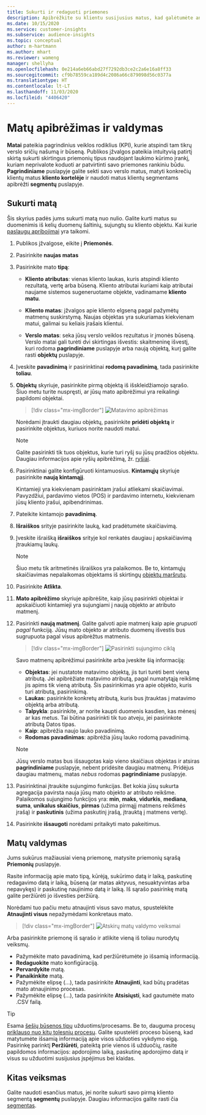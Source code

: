 ```yaml
---
title: Sukurti ir redaguoti priemones
description: Apibrėžkite su klientu susijusius matus, kad galėtumėte analizuoti ir pateikti tam tikrų verslo sričių rezultatus.
ms.date: 10/15/2020
ms.service: customer-insights
ms.subservice: audience-insights
ms.topic: conceptual
author: m-hartmann
ms.author: mhart
ms.reviewer: wameng
manager: shellyha
ms.openlocfilehash: 0e214a6eb66abd27f7292db3ce2c2a6e16a8ff33
ms.sourcegitcommit: cf9b78559ca189d4c2086a66c879098d56c0377a
ms.translationtype: HT
ms.contentlocale: lt-LT
ms.lasthandoff: 11/03/2020
ms.locfileid: "4406420"
---
```

# <a name="define-and-manage-measures"></a>Matų apibrėžimas ir valdymas

**Matai** pateikia pagrindinius veiklos rodiklius (KPI), kurie atspindi tam tikrų verslo sričių našumą ir būseną. Publikos įžvalgos pateikia intuityvią patirtį skirtą sukurti skirtingus priemonių tipus naudojant laukimo kūrimo įrankį, kuriam neprivalote koduoti ar patvirtinti savo priemones rankiniu būdu. **Pagrindiniame** puslapyje galite sekti savo verslo matus, matyti konkrečių klientų matus **kliento kortelėje** ir naudoti matus klientų segmentams apibrėžti **segmentų** puslapyje.

## <a name="create-a-measure"></a>Sukurti matą

Šis skyrius padės jums sukurti matą nuo nulio. Galite kurti matus su duomenimis iš kelių duomenų šaltinių, sujungtų su kliento objektu. Kai kurie [paslaugų apribojimai](service-limits.md) yra taikomi.

1. Publikos įžvalgose, eikite į **Priemonės**.

2. Pasirinkite **naujas matas**

3. Pasirinkite mato **tipą**:

   - **Kliento atributas**: vienas kliento laukas, kuris atspindi kliento rezultatą, vertę arba būseną. Kliento atributai kuriami kaip atributai naujame sistemos sugeneruotame objekte, vadinamame **kliento matu**.

   - **Kliento matas**: įžvalgos apie kliento elgseną pagal pažymėtų matmenų suskirstymą. Naujas objektas yra sukuriamas kiekvienam matui, galimai su keliais įrašais klientui.

   - **Verslo matas**: seka jūsų verslo veiklos rezultatus ir įmonės būseną. Verslo matai gali turėti dvi skirtingas išvestis: skaitmeninę išvestį, kuri rodoma **pagrindiniame** puslapyje arba naują objektą, kurį galite rasti **objektų** puslapyje.

4. Įveskite **pavadinimą** ir pasirinktinai **rodomą pavadinimą**, tada pasirinkite **toliau**.

5. **Objektų** skyriuje, pasirinkite pirmą objektą iš išskleidžiamojo sąrašo. Šiuo metu turite nuspręsti, ar jūsų mato apibrėžimui yra reikalingi papildomi objektai.

   > [!div class="mx-imgBorder"]
   > ![Matavimo apibrėžimas](media/measure-definition.png "Matavimo apibrėžimas")

   Norėdami įtraukti daugiau objektų, pasirinkite **pridėti objektą** ir pasirinkite objektus, kuriuos norite naudoti matui.

   > [!NOTE]
   > Galite pasirinkti tik tuos objektus, kurie turi ryšį su jūsų pradžios objektu. Daugiau informacijos apie ryšių apibrėžimą, žr. [ryšiai](relationships.md).

6. Pasirinktinai galite konfigūruoti kintamuosius. **Kintamųjų** skyriuje pasirinkite **naują kintamąjį**.

   Kintamieji yra kiekvienam pasirinktam įrašui atliekami skaičiavimai. Pavyzdžiui, pardavimo vietos (POS) ir pardavimo internetu, kiekvienam jūsų kliento įrašui, apibendrinimas.

7. Pateikite kintamojo **pavadinimą**.

8. **Išraiškos** srityje pasirinkite lauką, kad pradėtumėte skaičiavimą.

9. Įveskite išraišką **išraiškos** srityje kol renkatės daugiau į apskaičiavimą įtraukiamų laukų.

   > [!NOTE]
   > Šiuo metu tik aritmetinės išraiškos yra palaikomos. Be to, kintamųjų skaičiavimas nepalaikomas objektams iš skirtingų [objektų maršrutų](relationships.md).

10. Pasirinkite **Atlikta**.

11. **Mato apibrėžimo** skyriuje apibrėšite, kaip jūsų pasirinkti objektai ir apskaičiuoti kintamieji yra sujungiami į naują objekto ar atributo matmenį.

12. Pasirinkti **naują matmenį**. Galite galvoti apie matmenį kaip apie *grupuoti pagal* funkciją. Jūsų mato objekto ar atributo duomenų išvestis bus sugrupuota pagal visus apibrėžtus matmenis.

    > [!div class="mx-imgBorder"]
    > ![Pasirinkti sujungimo ciklą](media/measures-businessreport-measure-definition2.png "Pasirinkti sujungimo ciklą")

    Savo matmenų apibrėžimui pasirinkite arba įveskite šią informaciją:

    - **Objektas**: jei nustatote matavimo objektą, jis turi turėti bent vieną atributą. Jei apibrėžiate matavimo atributą, pagal numatytąją reikšmę jis apims tik vieną atributą. Šis pasirinkimas yra apie objekto, kuris turi atributą, pasirinkimą.
    - **Laukas**: pasirinkite konkretų atributą, kuris bus įtrauktas į matavimo objektą arba atributą.
    - **Talpykla**: pasirinkite, ar norite kaupti duomenis kasdien, kas mėnesį ar kas metus. Tai būtina pasirinkti tik tuo atveju, jei pasirinkote atributą Datos tipas.
    - **Kaip**: apibrėžia naujo lauko pavadinimą.
    - **Rodomas pavadinimas**: apibrėžia jūsų lauko rodomą pavadinimą.

    > [!NOTE]
    > Jūsų verslo matas bus išsaugotas kaip vieno skaičiaus objektas ir atsiras **pagrindiniame** puslapyje, nebent pridėsite daugiau matmenų. Pridėjus daugiau matmenų, matas *nebus* rodomas **pagrindiniame** puslapyje.

13. Pasirinktinai įtraukite sujungimo funkcijas. Bet kokia jūsų sukurta agregacija pavirsta nauja jūsų mato objekto ar atributo reikšme. Palaikomos sujungimo funkcijos yra: **min**, **maks**, **vidurkis**, **mediana**, **suma**, **unikalus skaičius**, **pirmas** (užima pirmąjį matmens reikšmės įrašą) ir **paskutinis** (užima paskutinį įrašą, įtrauktą į matmens vertę).

14. Pasirinkite **išsaugoti** norėdami pritaikyti mato pakeitimus.

## <a name="manage-your-measures"></a>Matų valdymas

Jums sukūrus mažiausiai vieną priemonę, matysite priemonių sąrašą **Priemonių** puslapyje.

Rasite informaciją apie mato tipą, kūrėją, sukūrimo datą ir laiką, paskutinę redagavimo datą ir laiką, būseną (ar matas aktyvus, nesuaktyvintas arba nepavykęs) ir paskutinę naujinimo datą ir laiką. Iš sąrašo pasirinkę matą galite peržiūrėti jo išvesties peržiūrą.

Norėdami tuo pačiu metu atnaujinti visus savo matus, spustelėkite **Atnaujinti visus** nepažymėdami konkretaus mato.

> [!div class="mx-imgBorder"]
> ![Atskirų matų valdymo veiksmai](media/measure-actions.png "Atskirų matų valdymo veiksmai")

Arba pasirinkite priemonę iš sąrašo ir atlikite vieną iš toliau nurodytų veiksmų.

- Pažymėkite mato pavadinimą, kad peržiūrėtumėte jo išsamią informaciją.
- **Redaguokite** mato konfigūraciją.
- **Pervardykite** matą.
- **Panaikinkite** matą.
- Pažymėkite elipsę (...), tada pasirinkite **Atnaujinti**, kad būtų pradėtas mato atnaujinimo procesas.
- Pažymėkite elipsę (...), tada pasirinkite **Atsisiųsti**, kad gautumėte mato .CSV failą.

> [!TIP]
> Esama [šešių būsenos tipų](system.md#status-types) užduotims/procesams. Be to, dauguma procesų [priklauso nuo kitų tolesnių procesų](system.md#refresh-policies). Galite spustelėti proceso būseną, kad matytumėte išsamią informaciją apie visos užduoties vykdymo eigą. Pasirinkę parinktį **Peržiūrėti**, pateiktą prie vienos iš užduočių, rasite papildomos informacijos: apdorojimo laiką, paskutinę apdorojimo datą ir visus su užduotimi susijusius įspėjimus bei klaidas.

## <a name="next-step"></a>Kitas veiksmas

Galite naudoti esančius matus, jei norite sukurti savo pirmą kliento segmentą **segmentų** puslapyje. Daugiau informacijos galite rasti čia [segmentas](segments.md).
